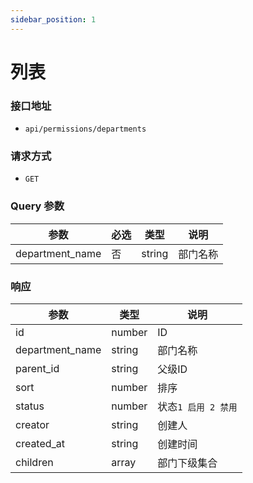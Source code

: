 ```yaml
---
sidebar_position: 1
---
```

# 列表

### 接口地址
- `api/permissions/departments`

### 请求方式
- `GET`


### Query 参数
|参数|必选|类型|说明|
|----|----|----|----|
|department_name|否|string|部门名称|


### 响应
|参数|类型|说明|
|----|----|----|
|id|number|ID|
|department_name|string|部门名称|
|parent_id|string|父级ID|
|sort|number|排序|
|status|number|状态`1 启用 2 禁用`|
|creator|string|创建人|
|created_at|string|创建时间|
|children|array|部门下级集合|

